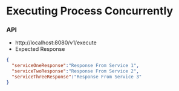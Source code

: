 # Executing Process Concurrently 


### API 
- http://localhost:8080/v1/execute
- Expected Response 
```Json
{
  "serviceOneResponse":"Response From Service 1",
  "serviceTwoResponse":"Response From Service 2",
  "serviceThreeResponse":"Response From Service 3"
}
```
